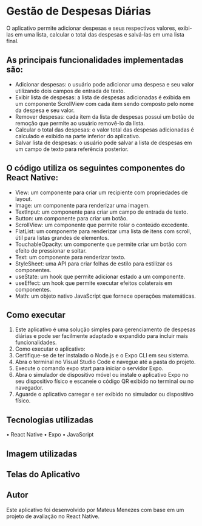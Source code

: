 <h1>Gestão de Despesas Diárias</h1>

O aplicativo permite adicionar despesas e seus respectivos valores, exibi-las em uma lista, calcular o total das despesas e salvá-las em uma lista final.

<h2>As principais funcionalidades implementadas são:</h2>

+ Adicionar despesas: o usuário pode adicionar uma despesa e seu valor utilizando dois campos de entrada de texto.
+ Exibir lista de despesas: a lista de despesas adicionadas é exibida em um componente ScrollView com cada item sendo composto pelo nome da despesa e seu valor.
+ Remover despesas: cada item da lista de despesas possui um botão de remoção que permite ao usuário removê-lo da lista.
+ Calcular o total das despesas: o valor total das despesas adicionadas é calculado e exibido na parte inferior do aplicativo.
+ Salvar lista de despesas: o usuário pode salvar a lista de despesas em um campo de texto para referência posterior.

<h2>O código utiliza os seguintes componentes do React Native:</h2>

+ View: um componente para criar um recipiente com propriedades de layout.
+ Image: um componente para renderizar uma imagem.
+ TextInput: um componente para criar um campo de entrada de texto.
+ Button: um componente para criar um botão.
+ ScrollView: um componente que permite rolar o conteúdo excedente.
+ FlatList: um componente para renderizar uma lista de itens com scroll, útil para listas grandes de elementos.
+ TouchableOpacity: um componente que permite criar um botão com efeito de pressionar e soltar.
+ Text: um componente para renderizar texto.
+ StyleSheet: uma API para criar folhas de estilo para estilizar os componentes.
+ useState: um hook que permite adicionar estado a um componente.
+ useEffect: um hook que permite executar efeitos colaterais em componentes.
+ Math: um objeto nativo JavaScript que fornece operações matemáticas.


<h2>Como executar</h2>

1.	Este aplicativo é uma solução simples para gerenciamento de despesas diárias e pode ser facilmente adaptado e expandido para incluir mais funcionalidades. 
2.	Como executar o aplicativo:
3.	Certifique-se de ter instalado o Node.js e o Expo CLI em seu sistema.
4.	Abra o terminal no Visual Studio Code e navegue até a pasta do projeto.
5.	Execute o comando expo start para iniciar o servidor Expo.
6.	Abra o simulador de dispositivo móvel ou instale o aplicativo Expo no seu dispositivo físico e escaneie o código QR exibido no terminal ou no navegador.
7.	Aguarde o aplicativo carregar e ser exibido no simulador ou dispositivo físico.

<h2>Tecnologias utilizadas</h2>
•	React Native
•	Expo
•	JavaScript
	
<h2>Imagem utilizadas</h2>
 




<h2>Telas do Aplicativo</h2>

 



<h2>Autor</h2>
Este aplicativo foi desenvolvido por Mateus Menezes com base em um projeto de avaliação no React Native.

